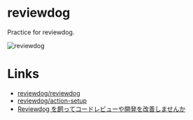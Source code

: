 # reviewdog
Practice for reviewdog.

![reviewdog](https://github.com/kotaoue/reviewdog/workflows/reviewdog/badge.svg)

# Links
* [reviewdog/reviewdog](https://github.com/reviewdog/reviewdog)
* [reviewdog/action-setup](https://github.com/reviewdog/action-setup)
* [Reviewdog を飼ってコードレビューや開発を改善しませんか](http://haya14busa.com/reviewdog/)